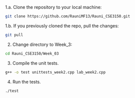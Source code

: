 1.a. Clone the repository to your local machine: 
```bash
git clone https://github.com/RauniMF13/Rauni_CSE3150.git
```
1.b. If you previously cloned the repo, pull the changes:
```bash
git pull
```
2. Change directory to Week_3:
```bash
cd Rauni_CSE3150/Week_03
```
3. Compile the unit tests.
```bash
g++ -o test unittests_week2.cpp lab_week2.cpp
```
4. Run the tests.
```bash
./test
```
